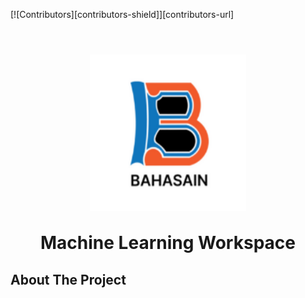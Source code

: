<a name="readme-top"></a>


[![Contributors][contributors-shield]][contributors-url]
<br /><br />
<h1 align="center">
  <img align="center" src="images\logoBahasain.png"  width="250" height="250"></img>
<br><br>
Machine Learning Workspace
</h1>


<!-- ABOUT THE PROJECT -->
## About The Project

